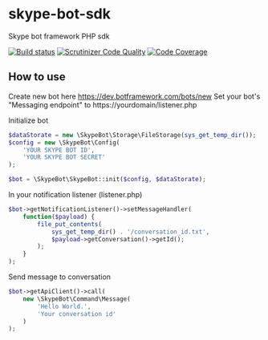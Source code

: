 # skype-bot-sdk
Skype bot framework PHP sdk

[![Build status](http://img.shields.io/travis/penicylline/skype-bot-sdk.svg?style=flat-square)](http://travis-ci.org/penicylline/skype-bot-sdk)
[![Scrutinizer Code Quality](http://img.shields.io/scrutinizer/g/penicylline/skype-bot-sdk.svg?style=flat-square)](https://scrutinizer-ci.com/g/penicylline/skype-bot-sdk)
[![Code Coverage](http://img.shields.io/scrutinizer/coverage/g/penicylline/skype-bot-sdk.svg?style=flat-square)](https://scrutinizer-ci.com/g/penicylline/skype-bot-sdk)

How to use
-------

Create new bot here
https://dev.botframework.com/bots/new
Set your bot's "Messaging endpoint" to https://yourdomain/listener.php

Initialize bot

```php
$dataStorate = new \SkypeBot\Storage\FileStorage(sys_get_temp_dir());
$config = new \SkypeBot\Config(
    'YOUR SKYPE BOT ID',
    'YOUR SKYPE BOT SECRET'
);

$bot = \SkypeBot\SkypeBot::init($config, $dataStorate);
```

In your notification listener (listener.php)

```php
$bot->getNotificationListener()->setMessageHandler(
    function($payload) {
        file_put_contents(
            sys_get_temp_dir() . '/conversation_id.txt',
            $payload->getConversation()->getId();
        );
    }
);
```

Send message to conversation

```php
$bot->getApiClient()->call(
    new \SkypeBot\Command\Message(
        'Hello World.',
        'Your conversation id'
    )
);
```
